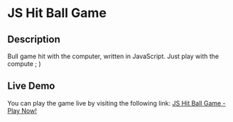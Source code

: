 # JS Hit Ball Game 

## Description
Bull game hit with the computer,
 written in JavaScript.
 Just play with the compute ; )

## Live Demo
You can play the game live by visiting the following link:
[JS Hit Ball Game - Play Now!](https://racheligit.github.io/JS-Hit-ball-game/page/play2.html)
